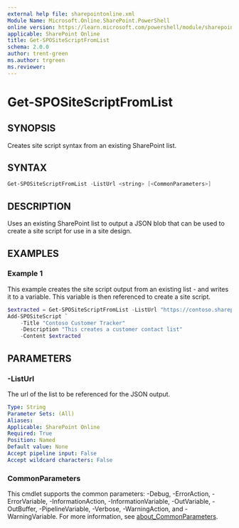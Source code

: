 ```yaml
---
external help file: sharepointonline.xml
Module Name: Microsoft.Online.SharePoint.PowerShell
online version: https://learn.microsoft.com/powershell/module/sharepoint-online/get-spositescriptfromlist
applicable: SharePoint Online
title: Get-SPOSiteScriptFromList
schema: 2.0.0
author: trent-green
ms.author: trgreen
ms.reviewer:
---
```


# Get-SPOSiteScriptFromList

## SYNOPSIS

Creates site script syntax from an existing SharePoint list.

## SYNTAX

```powershell
Get-SPOSiteScriptFromList -ListUrl <string> [<CommonParameters>]
```

## DESCRIPTION

Uses an existing SharePoint list to output a JSON blob that can be used to create a site script for use in a site design.

## EXAMPLES

### Example 1

This example creates the site script output from an existing list - and writes it to a variable. This variable is then referenced to create a site script.

```powershell
$extracted = Get-SPOSiteScriptFromList -ListUrl "https://contoso.sharepoint.com/sites/strategy/customer-contacts"
Add-SPOSiteScript `
    -Title "Contoso Customer Tracker"
    -Description "This creates a customer contact list"
    -Content $extracted
```

## PARAMETERS

### -ListUrl

The url of the list to be referenced for the JSON output.

```yaml
Type: String
Parameter Sets: (All)
Aliases:
Applicable: SharePoint Online
Required: True
Position: Named
Default value: None
Accept pipeline input: False
Accept wildcard characters: False
```

### CommonParameters

This cmdlet supports the common parameters: -Debug, -ErrorAction, -ErrorVariable, -InformationAction, -InformationVariable, -OutVariable, -OutBuffer, -PipelineVariable, -Verbose, -WarningAction, and -WarningVariable. For more information, see [about_CommonParameters](https://go.microsoft.com/fwlink/p/?LinkID=113216).
